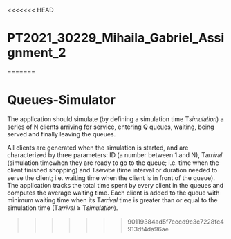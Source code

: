<<<<<<< HEAD
# PT2021_30229_Mihaila_Gabriel_Assignment_2
=======
# Queues-Simulator
The application should simulate (by defining a simulation time T𝑠𝑖𝑚𝑢𝑙𝑎𝑡𝑖𝑜𝑛) a series of N clients  arriving for service, entering Q queues, waiting, being served and finally leaving the queues. 

All clients are generated when the simulation is started, and are characterized by three parameters: ID (a number between 1 and N), T𝑎𝑟𝑟𝑖𝑣𝑎𝑙 (simulation timewhen they are ready to go to the queue; i.e. time when the client finished shopping) and T𝑠𝑒𝑟𝑣𝑖𝑐𝑒 (time interval or duration needed to serve the client; i.e. waiting time when the client is in front of the queue). The application tracks the total time spent by every client in the queues and computes the average waiting time. Each client is added to the queue with minimum waiting time when its T𝑎𝑟𝑟𝑖𝑣𝑎𝑙 time is greater than or equal to the simulation time (T𝑎𝑟𝑟𝑖𝑣𝑎𝑙 ≥ T𝑠𝑖𝑚𝑢𝑙𝑎𝑡𝑖𝑜𝑛).

>>>>>>> 90119384ad5f7eecd9c3c7228fc4913df4da96ae

